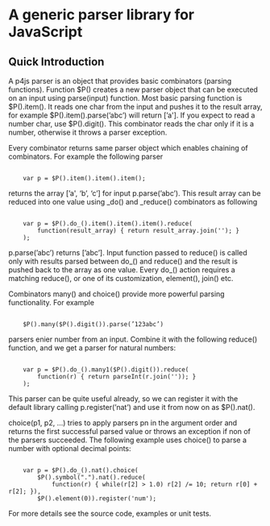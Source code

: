 A generic parser library for JavaScript
========================

## Quick Introduction

A p4js parser is an object that provides basic combinators (parsing functions).
Function $P() creates a new parser object that can be executed on an input using 
parse(input) function. Most basic parsing function is $P().item(). It reads one char 
from the input and pushes it to the result array, for example 
$P().item().parse(’abc’) will return [’a']. 
If you expect to read a number char, use $P().digit(). This combinator reads 
the char only if it is a number, otherwise it throws a parser exception.

Every combinator returns same parser object which enables chaining 
of combinators. For example the following parser

<pre><code>
	var p = $P().item().item().item();
</code></pre>

returns the array [’a', ‘b’, ‘c’] for input p.parse(’abc’).
This result array can be reduced into one value using _do() and _reduce() combinators as following

<pre><code>
	var p = $P().do_().item().item().item().reduce(
		function(result_array) { return result_array.join(''); }
	);
</code></pre>

p.parse(’abc’) returns [’abc’].
Input function passed to reduce() is called only with results parsed between do_() and reduce()
and the result is pushed back to the array as one value. Every do_() action requires a matching reduce(),
or one of its customization, element(), join() etc.

Combinators many() and choice() provide more powerful parsing functionality. For example 

<pre><code>
	$P().many($P().digit()).parse(’123abc’) 
</code></pre>

parsers enier number from an input. Combine it with the following reduce() function, and we get 
a parser for natural numbers:

<pre><code>
	var p = $P().do_().many1($P().digit()).reduce(
		function(r) { return parseInt(r.join('')); }
	);
</code></pre>

This parser can be quite useful already, so we can register it with the default library calling 
p.register(’nat’) and use it from now on as $P().nat().

choice(p1, p2, …) tries to apply parsers pn in the argument order and returns the first 
successful parsed value or throws an exception if non of the parsers succeeded. 
The following example uses choice() to parse a number with optional decimal points:

<pre><code>
	var p = $P().do_().nat().choice(
		$P().symbol(".").nat().reduce(
			function(r) { while(r[2] > 1.0) r[2] /= 10; return r[0] + r[2]; }),
		$P().element(0)).register('num');
</code></pre>

For more details see the source code, examples or unit tests.

